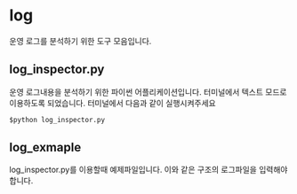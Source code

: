 # log
운영 로그를 분석하기 위한 도구 모음입니다.

## log_inspector.py
운영 로그내용을 분석하기 위한 파이썬 어플리케이션입니다. 터미널에서 텍스트 모드로 이용하도록 되었습니다.
터미널에서 다음과 같이 실행시켜주세요<br />
```python
$python log_inspector.py
```
## log_exmaple
log_inspector.py를 이용할때 예제파일입니다.
이와 같은 구조의 로그파일을 입력해야 합니다.